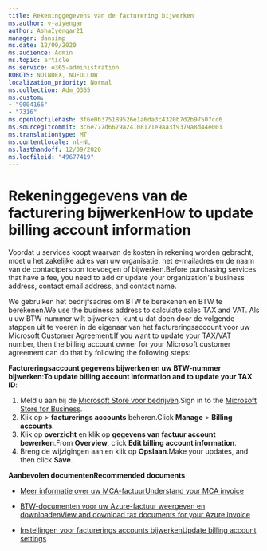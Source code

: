 ```yaml
---
title: Rekeninggegevens van de facturering bijwerken
ms.author: v-aiyengar
author: AshaIyengar21
manager: dansimp
ms.date: 12/09/2020
ms.audience: Admin
ms.topic: article
ms.service: o365-administration
ROBOTS: NOINDEX, NOFOLLOW
localization_priority: Normal
ms.collection: Adm_O365
ms.custom:
- "9004166"
- "7316"
ms.openlocfilehash: 3f6e0b375189526e1a6da3c4320b7d2b97507cc6
ms.sourcegitcommit: 3c6e777d6679a24108171e9aa3f9379a8d44e001
ms.translationtype: MT
ms.contentlocale: nl-NL
ms.lasthandoff: 12/09/2020
ms.locfileid: "49677419"
---
```

# <a name="how-to-update-billing-account-information"></a><span data-ttu-id="4f278-102">Rekeninggegevens van de facturering bijwerken</span><span class="sxs-lookup"><span data-stu-id="4f278-102">How to update billing account information</span></span>

<span data-ttu-id="4f278-103">Voordat u services koopt waarvan de kosten in rekening worden gebracht, moet u het zakelijke adres van uw organisatie, het e-mailadres en de naam van de contactpersoon toevoegen of bijwerken.</span><span class="sxs-lookup"><span data-stu-id="4f278-103">Before purchasing services that have a fee, you need to add or update your organization's business address, contact email address, and contact name.</span></span>

<span data-ttu-id="4f278-104">We gebruiken het bedrijfsadres om BTW te berekenen en BTW te berekenen.</span><span class="sxs-lookup"><span data-stu-id="4f278-104">We use the business address to calculate sales TAX and VAT.</span></span> <span data-ttu-id="4f278-105">Als u uw BTW-nummer wilt bijwerken, kunt u dat doen door de volgende stappen uit te voeren in de eigenaar van het factureringsaccount voor uw Microsoft Customer Agreement:</span><span class="sxs-lookup"><span data-stu-id="4f278-105">If you want to update your TAX/VAT number, then the billing account owner for your Microsoft customer agreement can do that by following the following steps:</span></span>

<span data-ttu-id="4f278-106">**Factureringsaccount gegevens bijwerken en uw BTW-nummer bijwerken**:</span><span class="sxs-lookup"><span data-stu-id="4f278-106">**To update billing account information and to update your TAX ID**:</span></span>

1. <span data-ttu-id="4f278-107">Meld u aan bij de [Microsoft Store voor bedrijven](https://businessstore.microsoft.com/).</span><span class="sxs-lookup"><span data-stu-id="4f278-107">Sign in to the [Microsoft Store for Business](https://businessstore.microsoft.com/).</span></span>
1. <span data-ttu-id="4f278-108">Klik op  >  **facturerings accounts** beheren.</span><span class="sxs-lookup"><span data-stu-id="4f278-108">Click **Manage** > **Billing accounts**.</span></span>
1. <span data-ttu-id="4f278-109">Klik op **overzicht** en klik op **gegevens van factuur account bewerken**.</span><span class="sxs-lookup"><span data-stu-id="4f278-109">From **Overview**, click **Edit billing account information**.</span></span>
1. <span data-ttu-id="4f278-110">Breng de wijzigingen aan en klik op **Opslaan**.</span><span class="sxs-lookup"><span data-stu-id="4f278-110">Make your updates, and then click **Save**.</span></span> 

<span data-ttu-id="4f278-111">**Aanbevolen documenten**</span><span class="sxs-lookup"><span data-stu-id="4f278-111">**Recommended documents**</span></span>

- [<span data-ttu-id="4f278-112">Meer informatie over uw MCA-factuur</span><span class="sxs-lookup"><span data-stu-id="4f278-112">Understand your MCA invoice</span></span>](https://docs.microsoft.com/azure/cost-management-billing/understand/mca-understand-your-invoice)

- [<span data-ttu-id="4f278-113">BTW-documenten voor uw Azure-factuur weergeven en downloaden</span><span class="sxs-lookup"><span data-stu-id="4f278-113">View and download tax documents for your Azure invoice</span></span>](https://docs.microsoft.com/azure/cost-management-billing/understand/mca-download-tax-document)

- [<span data-ttu-id="4f278-114">Instellingen voor facturerings accounts bijwerken</span><span class="sxs-lookup"><span data-stu-id="4f278-114">Update billing account settings</span></span>](https://docs.microsoft.com/microsoft-store/update-microsoft-store-for-business-account-settings)  

